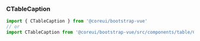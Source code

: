 ### CTableCaption

```jsx
import { CTableCaption } from '@coreui/bootstrap-vue'
// or
import CTableCaption from '@coreui/bootstrap-vue/src/components/table/CTableCaption'
```
